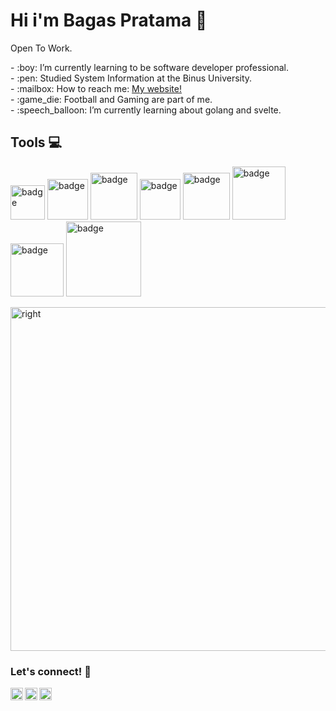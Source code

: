 
# <summary><strong>Hi i'm Bagas Pratama :wave:</strong></summary>
Open To Work.

<p >
    - :boy: I’m currently learning to be software developer professional. </br>
    - :pen: Studied System Information at the Binus University. </br>
    - :mailbox: How to reach me: <a href="https://badaso404.github.io/bgsporto.github.io/">My website!</a> </br>
    - :game_die: Football and Gaming are part of me. </br>
    - :speech_balloon: I’m currently learning about golang and svelte. 

</p>

## <summary><strong> Tools :computer:</strong></summary>
<p>
  <img src="https://img.shields.io/badge/Js-%23ECD53F?style=for-the-badge&logo=javascript&labelColor=black" alt="badge" width="55">
  <img src="https://img.shields.io/badge/PHP-%233B66BC?style=for-the-badge&logo=php&labelColor=black" alt="badge" width="65">
  <img src="https://img.shields.io/badge/React-61DBFB?style=for-the-badge&logo=react&labelColor=black" alt="badge" width="75">
  <img src="https://img.shields.io/badge/Vue-68BC71?style=for-the-badge&logo=Vue.js&labelColor=black" alt="badge" width="65">
  <img src="https://img.shields.io/badge/Next-%23006600?style=for-the-badge&logo=next.js&labelColor=black" alt="badge" width="75">
  <img src="https://img.shields.io/badge/laravel-EC1C24?style=for-the-badge&logo=laravel&labelColor=black" alt="badge" width="85">
  <img src="https://img.shields.io/badge/flutter-white?style=for-the-badge&logo=flutter&labelColor=black" alt="badge" width="85">
  <img src="https://img.shields.io/badge/react%20native-61DBFB?style=for-the-badge&logo=react&labelColor=black" alt="badge" width="120">

</p>
<p align="start">
 <img alt="right" height=550 width=650 src="https://images.squarespace-cdn.com/content/v1/5769fc401b631bab1addb2ab/1541580611624-TE64QGKRJG8SWAIUS7NS/ke17ZwdGBToddI8pDm48kPoswlzjSVMM-SxOp7CV59BZw-zPPgdn4jUwVcJE1ZvWQUxwkmyExglNqGp0IvTJZamWLI2zvYWH8K3-s_4yszcp2ryTI0HqTOaaUohrI8PI6FXy8c9PWtBlqAVlUS5izpdcIXDZqDYvprRqZ29Pw0o/coding-freak.gif" />
</p>

### <summary><strong>Let's connect! 🤝</strong></summary>
<a href="https://www.linkedin.com/in/bagas-pratama-9b6865208/">
  <img align="left" alt="Goo's Twitter" width="20px" src="https://simpleicons.now.sh/linkedin/495f7e" />
</a>
<a href="https://www.instagram.com/tas.hantu/">
  <img align="left" alt="Goo's Instagram" width="20px" src="https://simpleicons.now.sh/instagram/495f7e" />
</a>
<a href="https://badaso404.github.io/bgsporto.github.io/">
  <img align="left" alt="Goo's Blog" width="20px" src="https://simpleicons.now.sh/blogger/495f7e" />
</a>
</br>


      




